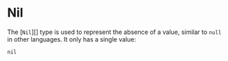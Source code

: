 # Nil

The [`Nil`][] type is used to represent the absence of a value, similar to `null` in other languages. It only has a single value:

```crystal
nil
```
